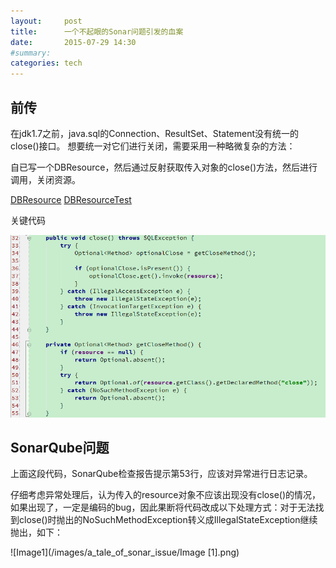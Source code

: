 ```yaml
---
layout:     post
title:      一个不起眼的Sonar问题引发的血案
date:       2015-07-29 14:30
#summary:    
categories: tech
---
```


## 前传
在jdk1.7之前，java.sql的Connection、ResultSet、Statement没有统一的close()接口。
想要统一对它们进行关闭，需要采用一种略微复杂的方法：

自已写一个DBResource，然后通过反射获取传入对象的close()方法，然后进行调用，关闭资源。

[DBResource](/images/a_tale_of_sonar_issue/DBResource.java)
[DBResourceTest](/images/a_tale_of_sonar_issue/DBResourceTest.java)

关键代码

![关键代码](/images/a_tale_of_sonar_issue/Image.png)

## SonarQube问题
上面这段代码，SonarQube检查报告提示第53行，应该对异常进行日志记录。

仔细考虑异常处理后，认为传入的resource对象不应该出现没有close()的情况，如果出现了，一定是编码的bug，因此果断将代码改成以下处理方式：对于无法找到close()时抛出的NoSuchMethodException转义成IllegalStateException继续抛出，如下：

![Image1](/images/a_tale_of_sonar_issue/Image [1].png)